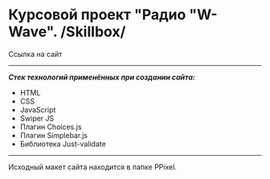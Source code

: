 <!-- ![Ссылка на изображение] -->

# Курсовой проект "Радио "W-Wave". /Skillbox/

Ссылка на сайт

---

**_Стек технологий применённых при создании сайта:_**

- HTML
- CSS
- JavaScript
- Swiper JS
- Плагин Choices.js
- Плагин Simplebar.js
- Библиотека Just-validate

---

Исходный макет сайта находится в папке PPixel.
